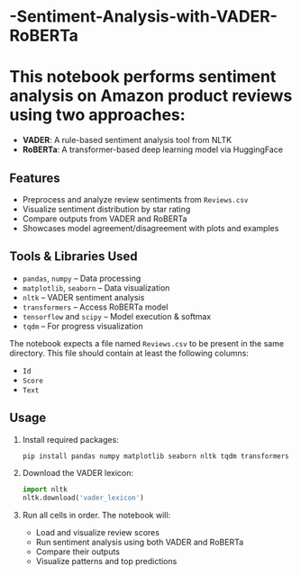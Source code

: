 # -Sentiment-Analysis-with-VADER-RoBERTa
# This notebook performs sentiment analysis on Amazon product reviews using two approaches:
- **VADER**: A rule-based sentiment analysis tool from NLTK
- **RoBERTa**: A transformer-based deep learning model via HuggingFace

##  Features

- Preprocess and analyze review sentiments from `Reviews.csv`
- Visualize sentiment distribution by star rating
- Compare outputs from VADER and RoBERTa
- Showcases model agreement/disagreement with plots and examples

##  Tools & Libraries Used

- `pandas`, `numpy` – Data processing
- `matplotlib`, `seaborn` – Data visualization
- `nltk` – VADER sentiment analysis
- `transformers` – Access RoBERTa model
- `tensorflow` and `scipy` – Model execution & softmax
- `tqdm` – For progress visualization


The notebook expects a file named `Reviews.csv` to be present in the same directory. This file should contain at least the following columns:
- `Id`
- `Score`
- `Text`

##  Usage

1. Install required packages:
    ```bash
    pip install pandas numpy matplotlib seaborn nltk tqdm transformers torch tensorflow
    ```

2. Download the VADER lexicon:
    ```python
    import nltk
    nltk.download('vader_lexicon')
    ```

3. Run all cells in order. The notebook will:
    - Load and visualize review scores
    - Run sentiment analysis using both VADER and RoBERTa
    - Compare their outputs
    - Visualize patterns and top predictions
